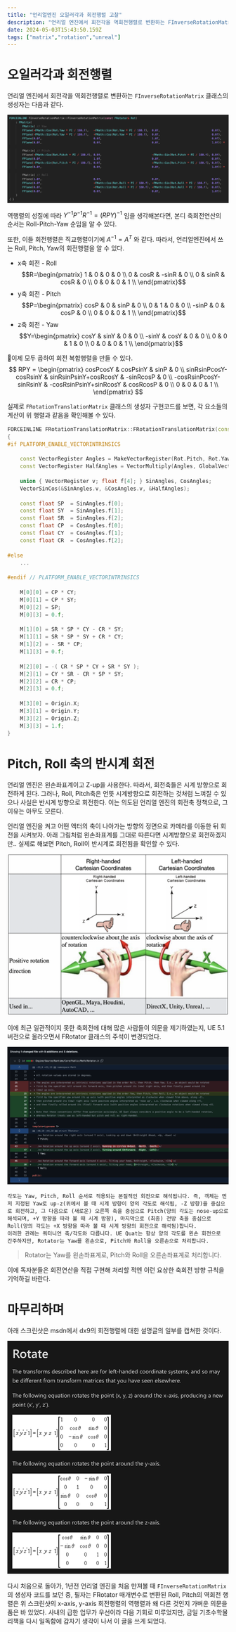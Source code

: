 ```yaml
---
title: "언리얼엔진 오일러각과 회전행렬 고찰"
description: "언리얼 엔진에서 회전각을 역회전행렬로 변환하는 FInverseRotationMatrix 클래스의 생성자는 다음과 같다.역행렬의 성질에 따라$Y^{-1}P^{-1}R^{-1}=(RPY)^{-1}$임을 생각해본다면, 본디 축회전연산의 순서는 Roll-Pitch-Yaw 순임"
date: 2024-05-03T15:43:50.159Z
tags: ["matrix","rotation","unreal"]
---
```

# 오일러각과 회전행렬

언리얼 엔진에서 회전각을 역회전행렬로 변환하는 `FInverseRotationMatrix` 클래스의 생성자는 다음과 같다.

![](/images/0211955a-7adb-451f-889d-880ee974d3a3-image.png)

역행렬의 성질에 따라
$Y^{-1}P^{-1}R^{-1}=(RPY)^{-1}$
임을 생각해본다면, 본디 축회전연산의 순서는 Roll-Pitch-Yaw 순임을 알 수 있다.

또한, 이들 회전행렬은 직교행렬이기에
$A^{-1} = A^T$ 
와 같다. 따라서, 언리얼엔진에서 쓰는 Roll, Pitch, Yaw의 회전행렬을 알 수 있다.
- x축 회전 - Roll
$$R=\begin{pmatrix} 
1 & 0 & 0 & 0 \\
0 & cosR & -sinR & 0 \\
0 & sinR & cosR & 0 \\
0 & 0 & 0 & 1 \\
\end{pmatrix}$$
- y축 회전 - Pitch
$$P=\begin{pmatrix} 
cosP & 0 & sinP & 0 \\
0 & 1 & 0 & 0 \\
-sinP & 0 & cosP & 0 \\
0 & 0 & 0 & 1 \\
\end{pmatrix}$$
- z축 회전 - Yaw
$$Y=\begin{pmatrix} 
cosY & sinY & 0 & 0 \\
-sinY & cosY & 0 & 0 \\
0 & 0 & 1 & 0 \\
0 & 0 & 0 & 1 \\
\end{pmatrix}$$

이제 모두 곱하여 회전 복합행렬을 만들 수 있다.
$$
RPY = 
\begin{pmatrix} 
cosPcosY & cosPsinY & sinP & 0 \\
sinRsinPcosY-cosRsinY & sinRsinPsinY+cosRcosY & -sinRcosP & 0 \\
-cosRsinPcosY-sinRsinY & -cosRsinPsinY+sinRcosY & cosRcosP & 0 \\
0 & 0 & 0 & 1 \\
\end{pmatrix}
$$

실제로 `FRotationTranslationMatrix` 클래스의 생성자 구현코드를 보면, 각 요소들의 계산이 위 행렬과 같음을 확인해볼 수 있다.

```c++
FORCEINLINE FRotationTranslationMatrix::FRotationTranslationMatrix(const FRotator& Rot, const FVector& Origin)
{
#if PLATFORM_ENABLE_VECTORINTRINSICS

	const VectorRegister Angles = MakeVectorRegister(Rot.Pitch, Rot.Yaw, Rot.Roll, 0.0f);
	const VectorRegister HalfAngles = VectorMultiply(Angles, GlobalVectorConstants::DEG_TO_RAD);

	union { VectorRegister v; float f[4]; } SinAngles, CosAngles;
	VectorSinCos(&SinAngles.v, &CosAngles.v, &HalfAngles);

	const float	SP	= SinAngles.f[0];
	const float	SY	= SinAngles.f[1];
	const float	SR	= SinAngles.f[2];
	const float	CP	= CosAngles.f[0];
	const float	CY	= CosAngles.f[1];
	const float	CR	= CosAngles.f[2];

#else
	...	

#endif // PLATFORM_ENABLE_VECTORINTRINSICS

	M[0][0]	= CP * CY;
	M[0][1]	= CP * SY;
	M[0][2]	= SP;
	M[0][3]	= 0.f;

	M[1][0]	= SR * SP * CY - CR * SY;
	M[1][1]	= SR * SP * SY + CR * CY;
	M[1][2]	= - SR * CP;
	M[1][3]	= 0.f;

	M[2][0]	= -( CR * SP * CY + SR * SY );
	M[2][1]	= CY * SR - CR * SP * SY;
	M[2][2]	= CR * CP;
	M[2][3]	= 0.f;

	M[3][0]	= Origin.X;
	M[3][1]	= Origin.Y;
	M[3][2]	= Origin.Z;
	M[3][3]	= 1.f;
}
```

# Pitch, Roll 축의 반시계 회전
언리얼 엔진은 왼손좌표계이고 Z-up을 사용한다. 따라서, 회전축들은 시계 방향으로 회전하게 된다. 그러나, Roll, Pitch축은 언뜻 시계방향으로 회전하는 것처럼 느껴질 수 있으나 사실은 반시계 방향으로 회전한다. 이는 의도된 언리얼 엔진의 회전축 정책으로, 그 이유는 아무도 모른다.

언리얼 엔진을 켜고 어떤 액터의 축이 나아가는 방향의 정면으로 카메라를 이동한 뒤 회전을 시켜보자. 아래 그림처럼 왼손좌표계를 그대로 따른다면 시계방향으로 회전하겠지만.. 실제로 해보면 Pitch, Roll이 반시계로 회전됨을 확인할 수 있다.

![](/images/ff7596f4-c00c-40e6-b3d4-c7542866c040-image.png)


이에 최근 일관적이지 못한 축회전에 대해 많은 사람들이 의문을 제기하였는지, UE 5.1 버전으로 올라오면서 FRotator 클래스의 주석이 변경되었다.

![](/images/df9d5003-cae9-43ff-b5ec-a7d65f4409fa-image.png)

```
각도는 Yaw, Pitch, Roll 순서로 적용되는 본질적인 회전으로 해석됩니다. 즉, 객체는 먼저 지정된 Yaw로 up-z(위에서 볼 때 시계 방향이 양의 각도로 해석됨, -Z 방향)을 중심으로 회전하고, 그 다음으로 (새로운) 오른쪽 축을 중심으로 Pitch(양의 각도는 nose-up으로 해석되며, +Y 방향을 따라 볼 때 시계 방향), 마지막으로 (최종) 전방 축을 중심으로 Roll(양의 각도는 +X 방향을 따라 볼 때 시계 방향의 회전으로 해석됨)합니다.  
이러한 관례는 쿼터니언 축/각도와 다릅니다. UE Quat는 항상 양의 각도를 왼손 회전으로 간주하지만, Rotator는 Yaw를 왼손으로, Pitch와 Roll을 오른손으로 처리합니다.
```

>Rotator는 Yaw를 왼손좌표계로, Pitch와 Roll을 오른손좌표계로 처리합니다.

이에 독자분들은 회전연산을 직접 구현해 처리할 적엔 이런 요상한 축회전 방향 규칙을 기억하길 바란다.

# 마무리하며
아래 스크린샷은 msdn에서 dx9의 회전행렬에 대한 설명글의 일부를 캡쳐한 것이다.

![](/images/a90daa1a-2af4-431d-b0d0-1369d300fdab-image.png)

 다시 처음으로 돌아가, 1년전 언리얼 엔진을 처음 만져볼 때 `FInverseRotationMatrix`의 생성자 코드를 보던 중, 필자는 FRotator 매개변수로 변환된 Roll, Pitch의 역회전 행렬은 위 스크린샷의 x-axis, y-axis 회전행렬의 역행렬과 왜 다른 것인지 가벼운 의문을 품은 바 있었다. 사내의 급한 업무가 우선이라 다음 기회로 미루었지만, 금일 기초수학물리책을 다시 일독함에 갑자기 생각이 나서 이 글을 쓰게 되었다.